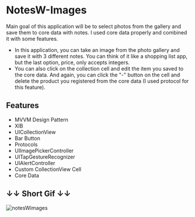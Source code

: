 # NotesW-Images
Main goal of this application will be to select photos from the gallery and save them to core data with notes.
I used core data properly and combined it with some features.


* In this application, you can take an image from the photo gallery and save it with 3 different notes. You can think of it like a shopping list app, but the last option, price, only accepts integers.
* You can also click on the collection cell and edit the item you saved to the core data. And again, you can click the "-" button on the cell and delete the product you registered from the core data (I used protocol for this feature).

## Features
* MVVM Design Pattern
* XIB
* UICollectionView
* Bar Button
* Protocols
* UIImagePickerController
* UITapGestureRecognizer
* UIAlertController
* Custom CollectionView Cell
* Core Data

## ↓↓ Short Gif ↓↓
![notesWimages](https://user-images.githubusercontent.com/116464498/222973436-5adbf152-30c9-4f4e-b71d-d5bee996e721.gif)
